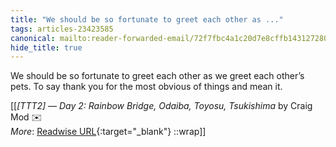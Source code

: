 ```yaml
---
title: "We should be so fortunate to greet each other as ..."
tags: articles-23423585
canonical: mailto:reader-forwarded-email/72f7fbc4a1c20d7e8cffb14312728093
hide_title: true
---
```


We should be so fortunate to greet each other as we greet each other’s pets. To say thank you for the most obvious of things and mean it.


[[<cite>_[TTT2] — Day 2: Rainbow Bridge, Odaiba, Toyosu, Tsukishima_</cite> by Craig Mod ✉️<br>
_More_: [Readwise URL](https://readwise.io/open/459214542){:target="_blank"}
::wrap]]